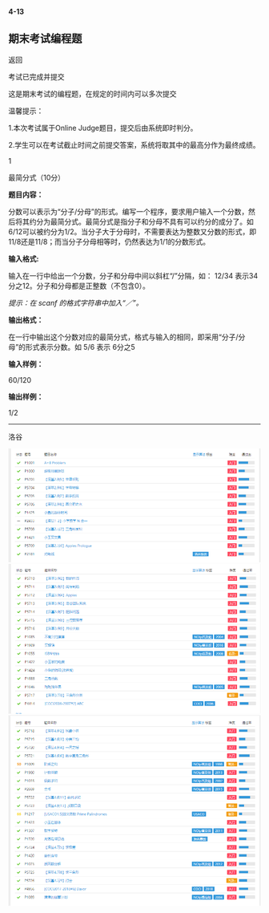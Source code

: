 **4-13**

## 期末考试编程题

返回

考试已完成并提交

这是期末考试的编程题，在规定的时间内可以多次提交

温馨提示：

1.本次考试属于Online Judge题目，提交后由系统即时判分。

2.学生可以在考试截止时间之前提交答案，系统将取其中的最高分作为最终成绩。

1

最简分式（10分）

**题目内容：**

分数可以表示为“分子/分母”的形式。编写一个程序，要求用户输入一个分数，然后将其约分为最简分式。最简分式是指分子和分母不具有可以约分的成分了。如6/12可以被约分为1/2。当分子大于分母时，不需要表达为整数又分数的形式，即11/8还是11/8；而当分子分母相等时，仍然表达为1/1的分数形式。

**输入格式:**

输入在一行中给出一个分数，分子和分母中间以斜杠“/”分隔，如： 12/34 表示34分之12。分子和分母都是正整数（不包含0）。

*提示：在 scanf 的格式字符串中加入“／”。*

**输出格式：**

在一行中输出这个分数对应的最简分式，格式与输入的相同，即采用“分子/分母”的形式表示分数。如 5/6 表示 6分之5

**输入样例：**

60/120

**输出样例：**

1/2

------

洛谷

<img src="picture/README/image-20200515110933295.png" alt="image-20200515110933295" style="zoom: 80%;" />

<img src="picture/README/image-20200515110950445.png" alt="image-20200515110950445" style="zoom:80%;" />

<img src="picture/README/image-20200516180237309.png" alt="image-20200516180237309" style="zoom:80%;" />